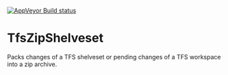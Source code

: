 [![AppVeyor Build status](https://ci.appveyor.com/api/projects/status/github/Roland-Schneider/TfsZipShelveset?branch=master&svg=true)](https://ci.AppVeyor.com/project/Roland-Schneider/TfsZipShelveset)

TfsZipShelveset
===============

Packs changes of a TFS shelveset or pending changes of a TFS workspace into a zip archive.
